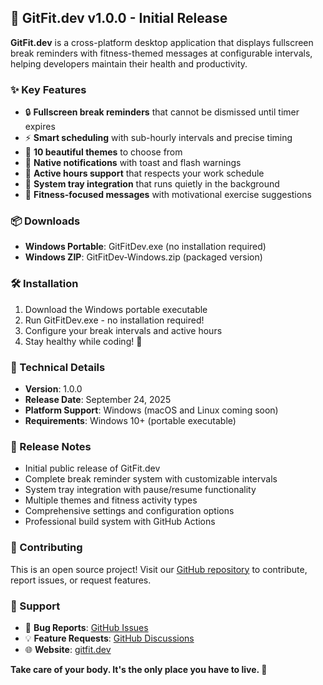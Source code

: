 ## 🎉 GitFit.dev v1.0.0 - Initial Release

**GitFit.dev** is a cross-platform desktop application that displays fullscreen break reminders with fitness-themed messages at configurable intervals, helping developers maintain their health and productivity.

### ✨ Key Features
- 🔒 **Fullscreen break reminders** that cannot be dismissed until timer expires
- ⚡ **Smart scheduling** with sub-hourly intervals and precise timing
- 🎨 **10 beautiful themes** to choose from
- 🔔 **Native notifications** with toast and flash warnings
- 📅 **Active hours support** that respects your work schedule
- 🚀 **System tray integration** that runs quietly in the background
- 💪 **Fitness-focused messages** with motivational exercise suggestions

### 📦 Downloads
- **Windows Portable**: GitFitDev.exe (no installation required)
- **Windows ZIP**: GitFitDev-Windows.zip (packaged version)

### 🛠️ Installation
1. Download the Windows portable executable
2. Run GitFitDev.exe - no installation required!
3. Configure your break intervals and active hours
4. Stay healthy while coding! 💚

### 🔧 Technical Details
- **Version**: 1.0.0
- **Release Date**: September 24, 2025
- **Platform Support**: Windows (macOS and Linux coming soon)
- **Requirements**: Windows 10+ (portable executable)

### 📝 Release Notes
- Initial public release of GitFit.dev
- Complete break reminder system with customizable intervals
- System tray integration with pause/resume functionality
- Multiple themes and fitness activity types
- Comprehensive settings and configuration options
- Professional build system with GitHub Actions

### 🤝 Contributing
This is an open source project! Visit our [GitHub repository](https://github.com/JozefJarosciak/GitFit.dev-public) to contribute, report issues, or request features.

### 📧 Support
- 🐛 **Bug Reports**: [GitHub Issues](https://github.com/JozefJarosciak/GitFit.dev-public/issues)
- 💡 **Feature Requests**: [GitHub Discussions](https://github.com/JozefJarosciak/GitFit.dev-public/discussions)
- 🌐 **Website**: [gitfit.dev](https://gitfit.dev)

**Take care of your body. It's the only place you have to live. 💪**
